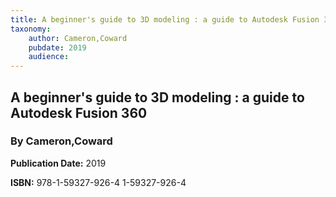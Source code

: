 ```yaml
---
title: A beginner's guide to 3D modeling : a guide to Autodesk Fusion 360
taxonomy:
	author: Cameron,Coward
	pubdate: 2019
	audience: 
---
```

## A beginner's guide to 3D modeling : a guide to Autodesk Fusion 360
### By Cameron,Coward


**Publication Date:** 2019

**ISBN:** 978-1-59327-926-4 1-59327-926-4